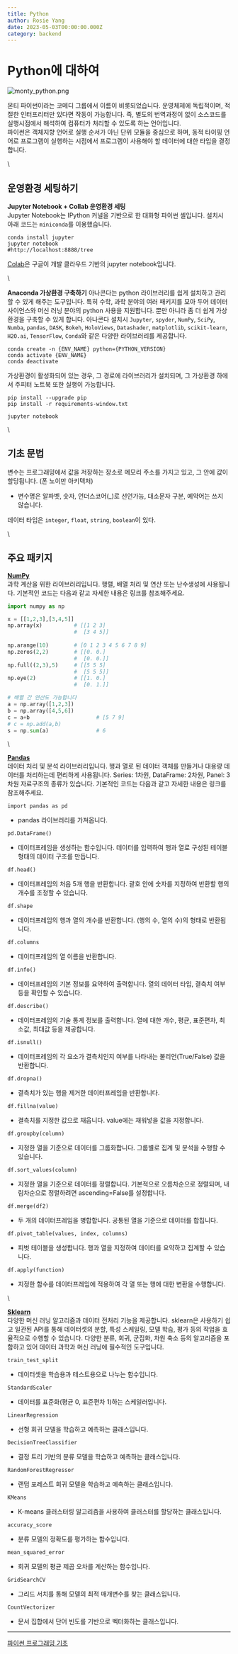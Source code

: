 ```yaml
---
title: Python
author: Rosie Yang
date: 2023-05-03T00:00:00.000Z
category: backend
---
```


# Python에 대하여

![monty\_python.png](../assets/gitbook/post\_images/python/monty\_python.png)

몬티 파이썬이라는 코메디 그룹에서 이름이 비롯되었습니다. 운영체제에 독립적이며, 적절한 인터프리터만 있다면 작동이 가능합니다. 즉, 별도의 번역과정이 없이 소스코드를 실행시점에서 해석하여 컴퓨터가 처리할 수 있도록 하는 언어입니다.\
파이썬은 객체지향 언어로 실행 순서가 아닌 단위 모듈을 중심으로 하며, 동적 타이핑 언어로 프로그램이 실행하는 시점에서 프로그램이 사용해야 할 데이터에 대한 타입을 결정합니다.

\


## 운영환경 세팅하기

**Jupyter Notebook + Collab 운영환경 세팅**\
Jupyter Notebook는 IPython 커널을 기반으로 한 대화형 파이썬 셸입니다. 설치시 아래 코드는 `miniconda`를 이용했습니다.

```shell
conda install jupyter
jupyter notebook
#http://localhost:8888/tree
```

[Colab](https://colab.research.google.com/)은 구글이 개발 클라우드 기반의 jupyter notebook입니다.

\


**Anaconda 가상환경 구축하기** 아나콘다는 python 라이브러리를 쉽게 설치하고 관리할 수 있게 해주는 도구입니다. 특히 수학, 과학 분야의 여러 패키지를 모아 두어 데이터 사이언스와 머신 러닝 분야의 python 사용을 지원합니다. 뿐만 아니라 좀 더 쉽게 가상환경을 구축할 수 있게 합니다. 아나콘다 설치시 `Jupyter`, `spyder`, `NumPy`, `SciPy`, `Numba`, `pandas`, `DASK`, `Bokeh`, `HoloViews`, `Datashader`, `matplotlib`, `scikit-learn`, `H2O.ai`, `TensorFlow`, `Conda`와 같은 다양한 라이브러리를 제공합니다.

```shell
conda create -n {ENV_NAME} python={PYTHON_VERSION}
conda activate {ENV_NAME}
conda deactivate
```

가상환경이 활성화되어 있는 경우, 그 경로에 라이브러리가 설치되며, 그 가상환경 하에서 주피터 노트북 또한 실행이 가능합니다.

```shell
pip install --upgrade pip
pip install -r requirements-window.txt

jupyter notebook
```

\


## 기초 문법

변수는 프로그래밍에서 값을 저장하는 장소로 메모리 주소를 가지고 있고, 그 안에 값이 할당됩니다. (폰 노이만 아키텍처)

* 변수명은 알파벳, 숫자, 언더스코어(\_)로 선언가능, 대소문자 구분, 예약어는 쓰지 않습니다.

데이터 타입은 `integer`, `float`, `string`, `boolean`이 있다.

\


## 주요 패키지

[**NumPy**](https://numpy.org/doc/stable/user/quickstart.html)\
과학 계산을 위한 라이브러리입니다. 행렬, 배열 처리 및 연산 또는 난수생성에 사용됩니다. 기본적인 코드는 다음과 같고 자세한 내용은 링크를 참조해주세요.

```python
import numpy as np

x = [[1,2,3],[3,4,5]]
np.array(x)          # [[1 2 3]
                     #  [3 4 5]]
                        
np.arange(10)        # [0 1 2 3 4 5 6 7 8 9]
np.zeros(2,2)        # [[0. 0.]
                     #  [0. 0.]]
np.full((2,3),5)     # [[5 5 5]
                     #  [5 5 5]]                   
np.eye(2)            # [[1. 0.]
                     #  [0. 1.]]

# 배열 간 연산도 가능합니다                        
a = np.array([1,2,3])
b = np.array([4,5,6])
c = a+b                     # [5 7 9]
# c = np.add(a,b)
s = np.sum(a)               # 6
```

\


[**Pandas**](https://pandas.pydata.org/docs/user\_guide/10min.html#min)\
데이터 처리 및 분석 라이브러리입니다. 행과 열로 된 데이터 객체를 만들거나 대용량 데이터를 처리하는데 편리하게 사용됩니다. Series: 1차원, DataFrame: 2차원, Panel: 3차원 자료구조의 종류가 있습니다. 기본적인 코드는 다음과 같고 자세한 내용은 링크를 참조해주세요.

`import pandas as pd`

* pandas 라이브러리를 가져옵니다.

`pd.DataFrame()`

* 데이터프레임을 생성하는 함수입니다. 데이터를 입력하여 행과 열로 구성된 테이블 형태의 데이터 구조를 만듭니다.

`df.head()`

* 데이터프레임의 처음 5개 행을 반환합니다. 괄호 안에 숫자를 지정하여 반환할 행의 개수를 조정할 수 있습니다.

`df.shape`

* 데이터프레임의 행과 열의 개수를 반환합니다. (행의 수, 열의 수)의 형태로 반환됩니다.

`df.columns`

* 데이터프레임의 열 이름을 반환합니다.

`df.info()`

* 데이터프레임의 기본 정보를 요약하여 출력합니다. 열의 데이터 타입, 결측치 여부 등을 확인할 수 있습니다.

`df.describe()`

* 데이터프레임의 기술 통계 정보를 출력합니다. 열에 대한 개수, 평균, 표준편차, 최소값, 최대값 등을 제공합니다.

`df.isnull()`

* 데이터프레임의 각 요소가 결측치인지 여부를 나타내는 불리언(True/False) 값을 반환합니다.

`df.dropna()`

* 결측치가 있는 행을 제거한 데이터프레임을 반환합니다.

`df.fillna(value)`

* 결측치를 지정한 값으로 채웁니다. value에는 채워넣을 값을 지정합니다.

`df.groupby(column)`

* 지정한 열을 기준으로 데이터를 그룹화합니다. 그룹별로 집계 및 분석을 수행할 수 있습니다.

`df.sort_values(column)`

* 지정한 열을 기준으로 데이터를 정렬합니다. 기본적으로 오름차순으로 정렬되며, 내림차순으로 정렬하려면 ascending=False를 설정합니다.

`df.merge(df2)`

* 두 개의 데이터프레임을 병합합니다. 공통된 열을 기준으로 데이터를 합칩니다.

`df.pivot_table(values, index, columns)`

* 피벗 테이블을 생성합니다. 행과 열을 지정하여 데이터를 요약하고 집계할 수 있습니다.

`df.apply(function)`

* 지정한 함수를 데이터프레임에 적용하여 각 열 또는 행에 대한 변환을 수행합니다.

\


[**Sklearn**](https://scikit-learn.org/stable/)\
다양한 머신 러닝 알고리즘과 데이터 전처리 기능을 제공합니다. sklearn은 사용하기 쉽고 일관된 API를 통해 데이터셋의 분할, 특성 스케일링, 모델 학습, 평가 등의 작업을 효율적으로 수행할 수 있습니다. 다양한 분류, 회귀, 군집화, 차원 축소 등의 알고리즘을 포함하고 있어 데이터 과학과 머신 러닝에 필수적인 도구입니다.

`train_test_split`

* 데이터셋을 학습용과 테스트용으로 나누는 함수입니다.

`StandardScaler`

* 데이터를 표준화(평균 0, 표준편차 1)하는 스케일러입니다.

`LinearRegression`

* 선형 회귀 모델을 학습하고 예측하는 클래스입니다.

`DecisionTreeClassifier`

* 결정 트리 기반의 분류 모델을 학습하고 예측하는 클래스입니다.

`RandomForestRegressor`

* 랜덤 포레스트 회귀 모델을 학습하고 예측하는 클래스입니다.

`KMeans`

* K-means 클러스터링 알고리즘을 사용하여 클러스터를 할당하는 클래스입니다.

`accuracy_score`

* 분류 모델의 정확도를 평가하는 함수입니다.

`mean_squared_error`

* 회귀 모델의 평균 제곱 오차를 계산하는 함수입니다.

`GridSearchCV`

* 그리드 서치를 통해 모델의 최적 매개변수를 찾는 클래스입니다.

`CountVectorizer`

* 문서 집합에서 단어 빈도를 기반으로 벡터화하는 클래스입니다.

***

[파이썬 프로그래밍 기초](http://bigdata.dongguk.ac.kr/lectures/Python/\_book/)

